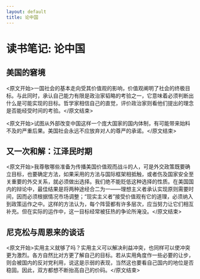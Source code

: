```yaml
---
layout: default
title: 论中国
---
```


# 读书笔记: 论中国


## 美国的窘境

<原文开始>一国社会的基本走向受其价值观的影响，价值观阐明了社会的终极目标。与此同时，承认自己能力有限是政治家韬略的考验之一，它意味着必须判断出什么是可能实现的目标。哲学家相信自己的直觉，评价政治家则看他们提出的理念是否能经受时间的考验。</原文结束>

<原文开始>试图从外部改变中国这样一个庞大国家的国内体制，有可能带来始料不及的严重后果。美国社会永远不应放弃对人的尊严的承诺。</原文结束>
## 又一次和解：江泽民时期

<原文开始>我尊敬哪些准备为传播美国价值观而战斗的人，可是外交政策既要确立目标，也要确定方法，如果采用的方法与国际框架相抵触，或者伤及国家安全至关重要的外交关系，就必须做出选择。我们绝不能贬低这种选择的性质。在美国国内的辩论中，最佳结果是将两种途经合二为一——理想主义者承认实现原则需要时间，因而必须根据情况市场调整；“现实主义者”接受价值观有它的道理，必须纳入到政策运作之中。这样的方法认为，每个阵营都有许多层次，应当努力让它们相互补充。但在实际的运作中，这一目标经常被狂热的争论所淹没。</原文结束>
## 尼克松与周恩来的谈话

<原文开始>实用主义就够了吗？实用主义可以解决利益冲突，也同样可以使冲突更为激烈。各方自然比对方更了解自己的目标。若从实用角度作一些必要的让步，则会被国内的反对党利用，说这是示弱的表现，当然这也要看自己国内的地位是否稳固。因此，双方都想不断抬高自己的价码。</原文结束>